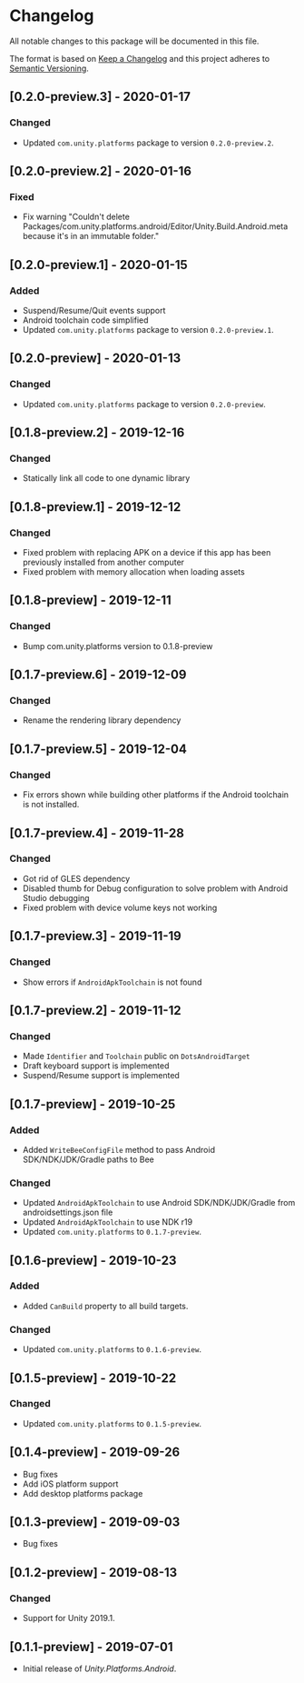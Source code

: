 # Changelog
All notable changes to this package will be documented in this file.

The format is based on [Keep a Changelog](http://keepachangelog.com/en/1.0.0/)
and this project adheres to [Semantic Versioning](http://semver.org/spec/v2.0.0.html).

## [0.2.0-preview.3] - 2020-01-17

### Changed
* Updated `com.unity.platforms` package to version `0.2.0-preview.2`.

## [0.2.0-preview.2] - 2020-01-16

### Fixed
* Fix warning "Couldn't delete Packages/com.unity.platforms.android/Editor/Unity.Build.Android.meta because it's in an immutable folder."

## [0.2.0-preview.1] - 2020-01-15

### Added
* Suspend/Resume/Quit events support
* Android toolchain code simplified
* Updated `com.unity.platforms` package to version `0.2.0-preview.1`.

## [0.2.0-preview] - 2020-01-13

### Changed
* Updated `com.unity.platforms` package to version `0.2.0-preview`.

## [0.1.8-preview.2] - 2019-12-16

### Changed
* Statically link all code to one dynamic library

## [0.1.8-preview.1] - 2019-12-12

### Changed
* Fixed problem with replacing APK on a device if this app has been previously installed from another computer 
* Fixed problem with memory allocation when loading assets

## [0.1.8-preview] - 2019-12-11

### Changed
* Bump com.unity.platforms version to 0.1.8-preview

## [0.1.7-preview.6] - 2019-12-09

### Changed
* Rename the rendering library dependency 

## [0.1.7-preview.5] - 2019-12-04

### Changed
* Fix errors shown while building other platforms if the Android toolchain is not installed.

## [0.1.7-preview.4] - 2019-11-28

### Changed
* Got rid of GLES dependency
* Disabled thumb for Debug configuration to solve problem with Android Studio debugging
* Fixed problem with device volume keys not working

## [0.1.7-preview.3] - 2019-11-19

### Changed
* Show errors if `AndroidApkToolchain` is not found

## [0.1.7-preview.2] - 2019-11-12

### Changed
* Made `Identifier` and `Toolchain` public on `DotsAndroidTarget`
* Draft keyboard support is implemented
* Suspend/Resume support is implemented

## [0.1.7-preview] - 2019-10-25

### Added
* Added `WriteBeeConfigFile` method to pass Android SDK/NDK/JDK/Gradle paths to Bee

### Changed
* Updated `AndroidApkToolchain` to use Android SDK/NDK/JDK/Gradle from androidsettings.json file
* Updated `AndroidApkToolchain` to use NDK r19
* Updated `com.unity.platforms` to `0.1.7-preview`.

## [0.1.6-preview] - 2019-10-23

### Added
* Added `CanBuild` property to all build targets.

### Changed
* Updated `com.unity.platforms` to `0.1.6-preview`.

## [0.1.5-preview] - 2019-10-22

### Changed
* Updated `com.unity.platforms` to `0.1.5-preview`.

## [0.1.4-preview] - 2019-09-26
* Bug fixes  
* Add iOS platform support
* Add desktop platforms package

## [0.1.3-preview] - 2019-09-03

* Bug fixes  

## [0.1.2-preview] - 2019-08-13

### Changed

* Support for Unity 2019.1.

## [0.1.1-preview] - 2019-07-01

* Initial release of *Unity.Platforms.Android*.
